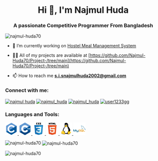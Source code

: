 <h1 align="center">Hi 👋, I'm Najmul Huda</h1>
<h3 align="center">A passionate Competitive Programmer From Bangladesh</h3>

<p align="left"> <img src="https://komarev.com/ghpvc/?username=najmul-huda70&label=Profile%20views&color=0e75b6&style=flat" alt="najmul-huda70" /> </p>

- 🔭 I’m currently working on [Hostel Meal Management System](http://github.com/Najmul-Huda70/Project-/tree/main/CPP%20Project/Hostel%20Meal%20Management%20System)

- 👨‍💻 All of my projects are available at [https://github.com/Najmul-Huda70/Project-/tree/main](https://github.com/Najmul-Huda70/Project-/tree/main)

- 📫 How to reach me **s.i.snajmulhuda2002@gmail.com**

<h3 align="left">Connect with me:</h3>
<p align="left">
<a href="https://linkedin.com/in/najmul huda" target="blank"><img align="center" src="https://raw.githubusercontent.com/rahuldkjain/github-profile-readme-generator/master/src/images/icons/Social/linked-in-alt.svg" alt="najmul huda" height="30" width="40" /></a>
<a href="https://www.codechef.com/users/najmul_huda" target="blank"><img align="center" src="https://cdn.jsdelivr.net/npm/simple-icons@3.1.0/icons/codechef.svg" alt="najmul_huda" height="30" width="40" /></a>
<a href="https://codeforces.com/profile/najmul_huda" target="blank"><img align="center" src="https://raw.githubusercontent.com/rahuldkjain/github-profile-readme-generator/master/src/images/icons/Social/codeforces.svg" alt="najmul_huda" height="30" width="40" /></a>
<a href="https://www.leetcode.com/user1233gg" target="blank"><img align="center" src="https://raw.githubusercontent.com/rahuldkjain/github-profile-readme-generator/master/src/images/icons/Social/leet-code.svg" alt="user1233gg" height="30" width="40" /></a>
</p>

<h3 align="left">Languages and Tools:</h3>
<p align="left"> <a href="https://www.cprogramming.com/" target="_blank" rel="noreferrer"> <img src="https://raw.githubusercontent.com/devicons/devicon/master/icons/c/c-original.svg" alt="c" width="40" height="40"/> </a> <a href="https://www.w3schools.com/cpp/" target="_blank" rel="noreferrer"> <img src="https://raw.githubusercontent.com/devicons/devicon/master/icons/cplusplus/cplusplus-original.svg" alt="cplusplus" width="40" height="40"/> </a> <a href="https://www.w3schools.com/css/" target="_blank" rel="noreferrer"> <img src="https://raw.githubusercontent.com/devicons/devicon/master/icons/css3/css3-original-wordmark.svg" alt="css3" width="40" height="40"/> </a> <a href="https://www.w3.org/html/" target="_blank" rel="noreferrer"> <img src="https://raw.githubusercontent.com/devicons/devicon/master/icons/html5/html5-original-wordmark.svg" alt="html5" width="40" height="40"/> </a> <a href="https://www.linux.org/" target="_blank" rel="noreferrer"> <img src="https://raw.githubusercontent.com/devicons/devicon/master/icons/linux/linux-original.svg" alt="linux" width="40" height="40"/> </a> <a href="https://www.mysql.com/" target="_blank" rel="noreferrer"> <img src="https://raw.githubusercontent.com/devicons/devicon/master/icons/mysql/mysql-original-wordmark.svg" alt="mysql" width="40" height="40"/> </a> </p>

<p><img align="left" src="https://github-readme-stats.vercel.app/api/top-langs?username=najmul-huda70&show_icons=true&locale=en&layout=compact" alt="najmul-huda70" /></p>

<p>&nbsp;<img align="center" src="https://github-readme-stats.vercel.app/api?username=najmul-huda70&show_icons=true&locale=en" alt="najmul-huda70" /></p>

<p><img align="center" src="https://github-readme-streak-stats.herokuapp.com/?user=najmul-huda70&" alt="najmul-huda70" /></p>
